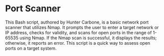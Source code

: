 # Port Scanner

This Bash script, authored by Hunter Carbone, is a basic network port scanner that utilizes Nmap. 
It prompts the user to enter a target network or IP address, checks for validity, and scans for open ports in the range of 1-65535 using Nmap.
If the Nmap scan is successful, it displays the results; otherwise, it reports an error. 
This script is a quick way to assess open ports on a target system.
